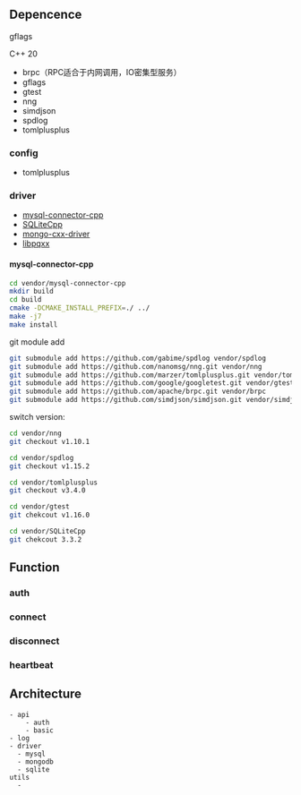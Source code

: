 ## Depencence

gflags

C++ 20

- brpc（RPC适合于内网调用，IO密集型服务）
- gflags
- gtest
- nng
- simdjson
- spdlog
- tomlplusplus

### config

- tomlplusplus

### driver

- [mysql-connector-cpp](https://github.com/mysql/mysql-connector-cpp)
- [SQLiteCpp](https://github.com/SRombauts/SQLiteCpp)
- [mongo-cxx-driver](https://github.com/mongodb/mongo-cxx-driver)
- [libpqxx](https://github.com/jtv/libpqxx)


#### mysql-connector-cpp

```bash
cd vendor/mysql-connector-cpp
mkdir build
cd build
cmake -DCMAKE_INSTALL_PREFIX=./ ../
make -j7
make install
```

git module add

```bash
git submodule add https://github.com/gabime/spdlog vendor/spdlog
git submodule add https://github.com/nanomsg/nng.git vendor/nng
git submodule add https://github.com/marzer/tomlplusplus.git vendor/tomlplusplus
git submodule add https://github.com/google/googletest.git vendor/gtest
git submodule add https://github.com/apache/brpc.git vendor/brpc
git submodule add https://github.com/simdjson/simdjson.git vendor/simdjson
```

switch version:

```bash
cd vendor/nng
git checkout v1.10.1

cd vendor/spdlog
git checkout v1.15.2

cd vendor/tomlplusplus
git checkout v3.4.0

cd vendor/gtest
git chekcout v1.16.0

cd vendor/SQLiteCpp
git chekcout 3.3.2
```

## Function

### auth

### connect

### disconnect

### heartbeat

## Architecture

```
- api
    - auth
    - basic
- log
- driver
  - mysql
  - mongodb
  - sqlite
utils
  - 
```


